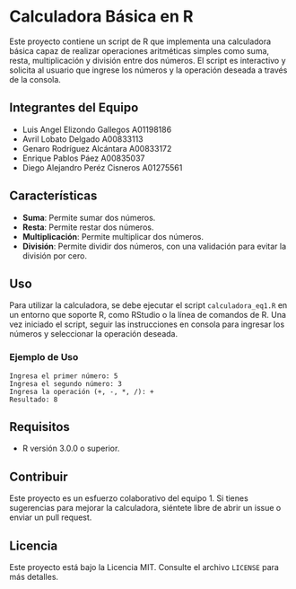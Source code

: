 
# Calculadora Básica en R

Este proyecto contiene un script de R que implementa una calculadora básica capaz de realizar operaciones aritméticas simples como suma, resta, multiplicación y división entre dos números. El script es interactivo y solicita al usuario que ingrese los números y la operación deseada a través de la consola.

## Integrantes del Equipo

- Luis Angel Elizondo Gallegos A01198186
- Avril Lobato Delgado A00833113
- Genaro Rodríguez Alcántara A00833172
- Enrique Pablos Páez A00835037
- Diego Alejandro Peréz Cisneros A01275561

## Características

- **Suma**: Permite sumar dos números.
- **Resta**: Permite restar dos números.
- **Multiplicación**: Permite multiplicar dos números.
- **División**: Permite dividir dos números, con una validación para evitar la división por cero.

## Uso

Para utilizar la calculadora, se debe ejecutar el script `calculadora_eq1.R` en un entorno que soporte R, como RStudio o la línea de comandos de R. Una vez iniciado el script, seguir las instrucciones en consola para ingresar los números y seleccionar la operación deseada.

### Ejemplo de Uso

```
Ingresa el primer número: 5
Ingresa el segundo número: 3
Ingresa la operación (+, -, *, /): +
Resultado: 8
```

## Requisitos

- R versión 3.0.0 o superior.

## Contribuir

Este proyecto es un esfuerzo colaborativo del equipo 1. Si tienes sugerencias para mejorar la calculadora, siéntete libre de abrir un issue o enviar un pull request.

## Licencia

Este proyecto está bajo la Licencia MIT. Consulte el archivo `LICENSE` para más detalles.
